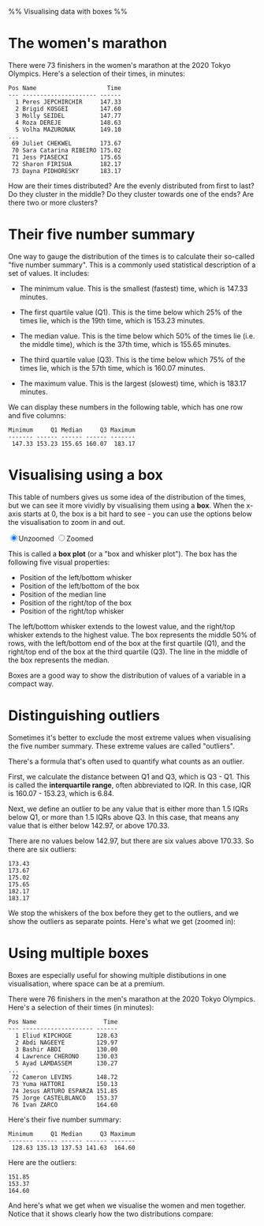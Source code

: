 %% Visualising data with boxes %%

# The women's marathon

There were 73 finishers in the women's marathon at the 2020 Tokyo Olympics. Here's a selection of their times, in minutes:

```
Pos Name                    Time
--- --------------------- ------
  1 Peres JEPCHIRCHIR     147.33
  2 Brigid KOSGEI         147.60
  3 Molly SEIDEL          147.77
  4 Roza DEREJE           148.63
  5 Volha MAZURONAK       149.10
...
 69 Juliet CHEKWEL        173.67
 70 Sara Catarina RIBEIRO 175.02
 71 Jess PIASECKI         175.65
 72 Sharon FIRISUA        182.17
 73 Dayna PIDHORESKY      183.17
```

How are their times distributed? Are the evenly distributed from first to last? Do they cluster in the middle? Do they cluster towards one of the ends? Are there two or more clusters?

# Their five number summary

One way to gauge the distribution of the times is to calculate their so-called "five number summary". This is a commonly used statistical description of a set of values. It includes: 

- The minimum value. This is the smallest (fastest) time, which is 147.33 minutes.

- The first quartile value (Q1). This is the time below which 25% of the times lie, which is the 19th time, which is 153.23 minutes.

- The median value. This is the time below which 50% of the times lie (i.e. the middle time), which is the 37th time, which is 155.65 minutes. 

- The third quartile value (Q3). This is the time below which 75% of the times lie, which is the 57th time, which is 160.07 minutes.

- The maximum value. This is the largest (slowest) time, which is 183.17 minutes.

We can display these numbers in the following table, which has one row and five columns:

```
Minimum     Q1 Median     Q3 Maximum
------- ------ ------ ------ -------
 147.33 153.23 155.65 160.07  183.17
```

# Visualising using a box

This table of numbers gives us some idea of the distribution of the times, but we can see it more vividly by visualising them using a **box**. When the x-axis starts at 0, the box is a bit hard to see - you can use the options below the visualisation to zoom in and out. 

<div id="chart"></div>
<script src="https://code.highcharts.com/highcharts-more.js"></script>
<script>
  let chart = Highcharts.chart("chart", {
    chart: {type: 'boxplot', inverted: true},
    title: {text: "Distribution of Times in the Tokyo 2020 Women's Marathon"},
    legend: {enabled: false},
    xAxis: {visible: false},
    yAxis: {min: 0, max: 200, title: {text: 'Finishing time (minutes)'}},
    series: [{
      data: [{low: 147.33, q1: 153.23, median: 155.65, q3: 160.07, high: 183.17}]
    }]
  });
</script>
<label onclick="chart.update({yAxis: {min: 0, max: 200}})"><input type="radio" name="chart" checked/>Unzoomed</label>
<label onclick="chart.update({yAxis: {min: 140, max: 190}})"><input type="radio" name="chart" />Zoomed</label>

This is called a **box plot** (or a "box and whisker plot"). The box has the following five visual properties: 

- Position of the left/bottom whisker
- Position of the left/bottom of the box
- Position of the median line
- Position of the right/top of the box
- Position of the right/top whisker

The left/bottom whisker extends to the lowest value, and the right/top whisker extends to the highest value. The box represents the middle 50% of rows, with the left/bottom end of the box at the first quartile (Q1), and the right/top end of the box at the third quartile (Q3). The line in the middle of the box represents the median.

Boxes are a good way to show the distribution of values of a variable in a compact way.

# Distinguishing outliers

Sometimes it's better to exclude the most extreme values when visualising the five number summary. These extreme values are called "outliers".

There's a formula that's often used to quantify what counts as an outlier.

First, we calculate the distance between Q1 and Q3, which is Q3 - Q1. This is called the **interquartile range**, often abbreviated to IQR. In this case, IQR is 160.07 - 153.23, which is 6.84.

Next, we define an outlier to be any value that is either more than 1.5 IQRs below Q1, or more than 1.5 IQRs above Q3. In this case, that means any value that is either below 142.97, or above 170.33.

There are no values below 142.97, but there are six values above 170.33. So there are six outliers:

```
173.43
173.67
175.02
175.65
182.17
183.17
```

We stop the whiskers of the box before they get to the outliers, and we show the outliers as separate points. Here's what we get (zoomed in):

<div id="outliers"></div>
<script src="https://code.highcharts.com/highcharts-more.js"></script>
<script>
  Highcharts.chart("outliers", {
    chart: {inverted: true},
    title: {text: "Distribution of Times in the Tokyo 2020 Women's Marathon"},
    legend: {enabled: false},
    xAxis: {visible: false},
    yAxis: {min: 120, max: 200, title: {text: 'Finishing time (minutes)'}},
    series: [{
      type: "boxplot",
      data: [{low: 147.33, q1: 153.23, median: 155.65, q3: 160.07, high: 169.35}]
    },{
      type: "scatter",
      data: [[0, 173.43], [0, 173.67], [0, 175.02], [0, 175.65], [0, 182.17], [0, 183.17]],
    }]
  });
</script>

# Using multiple boxes

Boxes are especially useful for showing multiple distibutions in one visualisation, where space can be at a premium.

There were 76 finishers in the men's marathon at the 2020 Tokyo Olympics. Here's a selection of their times (in minutes):

```
Pos Name                   Time
--- -------------------- ------
  1 Eliud KIPCHOGE       128.63
  2 Abdi NAGEEYE         129.97
  3 Bashir ABDI          130.00
  4 Lawrence CHERONO     130.03
  5 Ayad LAMDASSEM       130.27
...
 72 Cameron LEVINS       148.72
 73 Yuma HATTORI         150.13
 74 Jesus ARTURO ESPARZA 151.85
 75 Jorge CASTELBLANCO	 153.37
 76 Ivan ZARCO	         164.60
```

Here's their five number summary:

```
Minimum     Q1 Median     Q3 Maximum
------- ------ ------ ------ -------
 128.63 135.13 137.53 141.63  164.60
```

Here are the outliers:

```
151.85
153.37
164.60
```

And here's what we get when we visualise the women and men together. Notice that it shows clearly how the two distributions compare:

<div id="both"></div>
<script src="https://code.highcharts.com/highcharts-more.js"></script>
<script>
  Highcharts.chart("both", {
    chart: {inverted: true},
    title: {text: "Distribution of Times in the Tokyo 2020 Marathons"},
    legend: {enabled: false},
    xAxis: {categories: ["Men","Women"], title: {text: ""}},
    yAxis: {min: 120, max: 200, title: {text: "Finishing time (minutes)"}},
    series: [{
      type: "boxplot",
      data: [
        {low: 128.63, q1: 135.13, median: 137.53, q3: 141.63, high: 150.13},
        {low: 147.33, q1: 153.23, median: 155.65, q3: 160.07, high: 169.35}
      ]
    },{
      type: "scatter",
      data: [
        [0, 151.85], [0, 153.37], [0, 164.60],
        [1, 173.43], [1, 173.67], [1, 175.02], [1, 175.65], [1, 182.17], [1, 183.17]],
    }]
  });
</script>